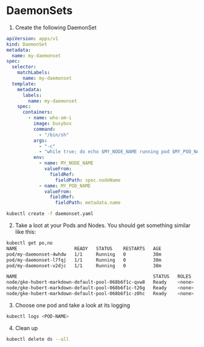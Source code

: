 # DaemonSets

1. Create the following DaemonSet
```yaml
apiVersion: apps/v1
kind: DaemonSet
metadata:
  name: my-daemonset
spec:
  selector:
    matchLabels:
      name: my-daemonset
  template:
    metadata:
      labels:
        name: my-daemonset
    spec:
      containers:
        - name: who-am-i
          image: busybox
          command: 
            - "/bin/sh"
          args: 
            - "-c"
            - "while true; do echo $MY_NODE_NAME running pod $MY_POD_NAME; sleep 10; done;"
          env:
            - name: MY_NODE_NAME
              valueFrom:
                fieldRef:
                  fieldPath: spec.nodeName
            - name: MY_POD_NAME
              valueFrom:
                fieldRef:
                  fieldPath: metadata.name
```
```bash
kubectl create -f daemonset.yaml
```
2. Take a loot at your Pods and Nodes. You should get something similar like this:
```bash
kubectl get po,no
NAME                     READY   STATUS    RESTARTS   AGE
pod/my-daemonset-4whdw   1/1     Running   0          38m
pod/my-daemonset-l7fqj   1/1     Running   0          38m
pod/my-daemonset-v2djc   1/1     Running   0          38m

NAME                                                  STATUS   ROLES    AGE     VERSION
node/gke-hubert-markdown-default-pool-068b6f1c-qvw8   Ready    <none>   7h52m   v1.14.8-gke.2
node/gke-hubert-markdown-default-pool-068b6f1c-t26g   Ready    <none>   7h52m   v1.14.8-gke.2
node/gke-hubert-markdown-default-pool-068b6f1c-z0hc   Ready    <none>   7h52m   v1.14.8-gke.2
```
3. Choose one pod and take a look at its logging
```bash
kubectl logs <POD-NAME>
```
4. Clean up
```bash
kubectl delete ds --all
```